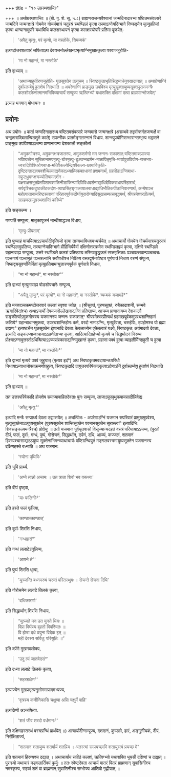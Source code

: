 +++
title = "१० उग्ररथशान्तिः"

+++
॥ अथोग्ररथशान्तिः ॥ (बो. गृ. शे. सू. ५.८) ब्राह्मणराजन्यवैश्यानां जन्मदिनादारभ्य षष्टितमसंवत्सरे जन्मदिने जन्मनक्षत्रे गोमयेन गोचर्ममात्रं चतुरश्रं स्थण्डिलं कृत्वा तस्याऽग्नेयदिग्भागे निष्कद्वयेन मृत्युप्रतिमां कृत्वा धान्यानामुपरि यथाविधि कलशस्थापनं कृत्वा कलशस्योपरि प्रतिमा पूजयेत्-

> 'अपैतु मृत्युः, परं मृत्यो, मा नस्तोके, त्रियम्बकं'

इत्यष्टोत्तरशतवारं जपित्वाऽथ देवयजनोल्लेखनप्रभृत्याग्निमुखात्कृत्वा पक्वाज्जुहोति-

> ‘मा नो महान्तं, मा नस्तोके'

इति द्वाभ्याम् ॥

> 'अथाज्याहुतीरुपजुहोति- घृतसूक्तेन प्रत्यूचम् ॥ स्विष्टकृत्प्रभृतिसिद्धमाधेनुवरप्रदानात् ॥ अथाग्रेणाग्निं दूर्वास्तम्बेषु हुतशेषं निदधाति ॥ अपरेणाग्निं प्राङ्मुख उपविश्य मृत्युसूक्तायुष्यसूक्तपुराणमन्त्रैः कलशोदकेनात्मानमभिषिच्याचार्यं सम्पूज्य ऋत्विग्भ्यो यथाशक्ति दक्षिणां दत्वा ब्राह्मणान्भोजयेत्'

इत्याह भगवान् बोधायनः ॥

## प्रयोगः

अथ प्रयोगः ॥ कर्ता जन्मदिनादारभ्य षष्टितमसंवत्सरे जन्ममासे जन्मनक्षत्रे (असम्भवे तद्वर्षान्तर्गतजन्मर्क्षे वा चन्द्रतारादिबलान्वितशुभे काले) सपत्नीकः प्रातर्मङ्गलस्नानं विधाय. शान्त्युपयोगिसम्भारान्सम्भृत्य भद्रासने प्राङ्मुख उपविश्याऽऽचम्य प्राणानायम्य देशकालौ सङ्कीर्त्य

> "अमुकगोत्रस्य, अमुकनक्षत्रजातस्य, अमुकशर्मणो मम जन्मनः सकाशात् षष्टितमाब्दप्राप्त्या भविष्यत्वेन सूचितानामपमृत्यु-घोरमृत्यु-दुःस्वप्नदर्शन-मातापितृमृति-भार्यापुत्रवियोग-राजभय-ज्वरादिविविधरोगबाधा-मतिवैकल्येन्द्रियवैकल्य-छायाविकृति-दृष्टिदन्ताद्यवयवशैथिल्याद्यनेकाऽध्यात्मिकबााधानां प्रशमनार्थं, ग्रहपीडाऽग्निबाधा-स्फुटध्रुवनक्षत्रज्योतिषामदर्शन - यक्षराक्षसभूतप्रेतपिशाचशाकिनीडाकिन्यादिविविधदर्शनाद्याधिदैविकबाधापरिहारार्थ, सर्पवृश्चिकदुष्टकीटकदंश-व्याघ्रसिंहशृगालव्यालबाधाद्याधिभौतिकपीडानिवारणार्थं, अन्येषाञ्च महोत्पातानामरिष्टरूपाणां परिहारपूर्वकदीर्घायुरारोग्यादिसुखसम्पत्समृद्ध्यर्थं, श्रीपरमेश्वरप्रीत्यर्थं, सग्रहमखामुग्ररथशान्तिं करिष्ये"

इति सङ्कल्प्य ।

गणपतिं सम्पूज्य, मातृकापूजनं नान्दीश्राद्धञ्च विधाय,

> ‘मृत्युः प्रीयताम्'

इति पुण्याहं वाचयित्वाऽऽचार्यादीनृत्विजो वृत्वा तान्यथाविभवमभ्यर्चयेत् ॥ अथाचार्यो गोमयेन गोचर्ममात्रचतुरस्त्रं स्थण्डिलमुपलिप्य, तस्याग्नेयादिग्भागे व्रीहिभिर्यवैर्वा दक्षिणोत्तरक्रमेण स्थण्डिलद्वयं कृत्वा, दक्षिणे स्थण्डिले ग्रहानावाह्य सम्पूज्य, उत्तरे स्थण्डिले कलशं प्रतिष्ठाप्य तस्मिञ्छुद्धजलं सप्तमृत्तिकाः पञ्चपल्लवान्पञ्चत्वचः पञ्चगव्यं पञ्चामृतं पञ्चरत्नानि सर्वौषधीश्च निक्षिप्य वस्त्रद्वयेनावेष्ट्य  पूर्णपात्रं निधाय वरुणं संपूज्य, निष्कद्व्यसुवर्णानिर्मितां मृत्युप्रतिमामग्युत्तारणपूर्वकं पूर्णपात्रे निधाय,

> "मा नो महान्तं°, मा नस्तोक°”

इति द्वाभ्यां मृत्युमावाह्य षोडशोपचारैः सम्पूज्य,

> "अपैतु मृत्युः°, परं मृत्यो°, मा नो महान्तं°, मा नस्तोके°, त्र्यम्बकं यजामहे°"

इति मन्त्रपञ्चकमष्टोत्तरवारं कलशं स्पृश्वा जपेत् ॥ (श्रीसूक्तं, पुरुषसूक्तं, रुबैकादाशनी, सम्भवे ऋगादिवेदांश्च) अथाऽचार्यो देवयजनोल्लेखनाद्यग्निं प्रतिष्ठाप्य, आचम्य प्राणानायम्य देशकालौ सङ्कीर्त्याऽमुकगोत्रस्य यजमानस्य जन्मनः सकाशात्° श्रीपरमेश्वरप्रीत्यर्थं ग्रहमखपूर्वकमुग्ररथशान्तिहामं करिष्ये° ग्रहान्बाधानमुक्त्वा, उग्ररथशान्तिहोमः कर्म, वरदो नामाऽग्निः, मृत्युर्देवता, चरुर्हविः, उपहोमश्च यो ब्रह्मा ब्रह्मणः° इत्यष्टर्चेन घृतसूक्तेन ईशानादि देवताः केवलाज्येन एकैकवारं यक्ष्ये, स्विष्टकृतः अर्यमादयो देवताः, इत्यादि सङ्कल्प्यान्वाधायाऽऽप्रणीताभ्यः कृत्वा, आदित्यादिग्रहेभ्यो मृत्यवे च सिद्धमोदनं निरुप्य प्रोक्ष्याऽग्नावुत्तरतोऽधिश्रित्याऽऽज्यसंस्काराद्यग्निमुखान्तं कृत्वा, ग्रहाणां पक्वं हुत्वा व्याहृतीर्मिन्दाहुती च हुत्वा

> 'मा नो महान्तं°, मा नस्तोके°'

इति द्वाभ्यां मृत्यवे पक्वं जुहुयात् (मृत्यव इदं°) अथ स्विष्टकृतमवदायान्तःपरिधौ निधायाऽन्वाधानोक्तक्रमणोपहुत्य, स्विष्टकृदादि प्रागुत्तरपरिषेकात्कृत्वाऽग्रेणाऽनिं दुर्वास्तम्बेषु हुतशेषं निदधाति

> ‘मा नो महान्त°, मा नस्तोके°'

इति द्वाभ्याम् ॥

तत उत्तरपरिषेकादि होमशेष समाप्यावाहितदेवताः पुनः सम्पूज्य, लाजाऽपूपपृथुकपायसादीन्निवेद्य

> 'अपैतु मृत्युः°'

इत्यादि मन्त्रैः सम्प्रार्थ्य देवता उद्वाासयेत् ॥ अथर्त्विजः - अपरेणाऽग्निं यजमान सपरिवारं प्रामुखमुपवेश्य, मृत्युसूक्तेनाऽऽयुष्यसूक्तेन (पुरुषसूक्तेन शान्तिसूक्तेन पवमानसूक्तेन सुरास्त्वां° इत्यादिभिः शिवसङ्कल्पमन्त्रैश्च) प्रोक्षेयुः ॥ ततो यजमानः पूर्वधृतवासो विसृज्यान्यदहतं वस्त्रं परिधायाऽऽचम्य, (पुरतो दीपं, फलं, दूर्वाः, गन्धं, पुष्पं, गोरोचनं, सिद्धार्थान्, दर्पणं, दधि, आज्यं, कज्जलं, शतमानं हिरण्यश्चासाद्याऽऽयुष्य सूक्तेनाभिमन्त्र्याथाचार्यः षष्टिग्रन्थियुतं मङ्गलवस्त्रमायुष्यसूक्तेन यजमानस्य दक्षिणहस्ते बध्नाति ॥ अथ यजमानः

> ‘स्योना पृथिविः'

इति भूमिं प्रार्थ्य.

> 'अग्ने त्वन्नो अन्तमः । उत त्राता शिवो भव वरूथ्यः'

इति दीपं दृष्ट्वा,

> 'याः फलिनीः°'

इति हस्ते फलं गृहीत्वा,

> 'काण्डात्काण्डात्'

इति दूर्वाः शिरसि निधाय,

> 'गन्धद्वारां°'

इति गन्धं ललाटेऽनुलिप्य,

> 'आयने ते°'

इति पुष्पं शिरसि धृत्वा,

> 'युञ्जन्ति बध्नमरुषं चरन्तं परितस्थुषः । रोचन्ते रोचना दिघि'

इति गोरोचनेन ललाटे तिलकं कृत्वा,

> 'दधिकारणो'

इति सिद्धार्थान् शिरसि निधाय,

> “युञ्जते मन उत युनते धियः ॥  
विप्रा विर्घस्य बृहतो विपश्चितः ॥  
वि होत्रा दधे वयुना विदेक इत् ॥  
मही देवस्य सवितुः परिश्रुतिः ॥”  

इति दर्पणे मुखमवलोक्य,

> 'उदु त्यं जातवेदसं°'

इति दध्ना ललाटे तिलकं कृत्वा,

> 'सहस्राक्षेण°'

इत्याज्येन मुखप्रभृत्यनुलोममापादमभ्यज्य,

> 'वृत्रस्य कनीनिकासि चक्षुष्पा असि चक्षुर्मे पाहि'

इत्यक्षिणी अञ्जयित्वा.

> 'शतं जीव शरदो वर्धमानः°'

इति दक्षिणहस्तस्थं वस्त्रग्रन्थिं प्रार्थयेत् ॥) आचार्यादीन्सम्पूज्य, दशदानं, कुण्डले, हारं, अङ्गुलीयकं, दीपं, निरीक्षिताज्यं,

> “शतमान शतायुष्य शतर्वार्य शतप्रिय । अतस्त्वां सम्प्रयच्छामि शतायुस्त्वं प्रयच्छ मे"

इति शतमानं हिरण्यश्च दद्यात् । अथाचार्याय सपीठं कलशं, ऋत्विग्भ्यो यथाशक्ति भूयसी दक्षिणां च दद्यात् । पुरन्ध्र्यो यथाचारं मङ्गलार्तिक्यं कुर्युः ॥ ततः स्वेष्टदेवता आचार्य मातरं पितरं ब्राह्मणान् सुवासिनीश्च नमस्कृत्य, सहस्रं शतं वा ब्राह्मणान् सुवासिनीश्च सम्भोज्य आशिषो गृह्णीयात् ॥
